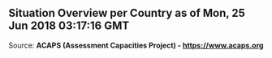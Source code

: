 ## Situation Overview per Country as of Mon, 25 Jun 2018 03:17:16 GMT

Source: **ACAPS (Assessment Capacities Project) - https://www.acaps.org**